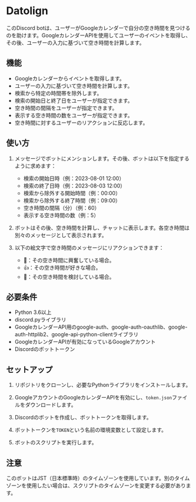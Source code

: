 # Datolign

このDiscord botは、ユーザーがGoogleカレンダーで自分の空き時間を見つけるのを助けます。GoogleカレンダーAPIを使用してユーザーのイベントを取得し、その後、ユーザーの入力に基づいて空き時間を計算します。

## 機能

- Googleカレンダーからイベントを取得します。
- ユーザーの入力に基づいて空き時間を計算します。
- 検索から特定の時間帯を除外します。
- 検索の開始日と終了日をユーザーが指定できます。
- 空き時間の間隔をユーザーが指定できます。
- 表示する空き時間の数をユーザーが指定できます。
- 空き時間に対するユーザーのリアクションに反応します。

## 使い方

1. メッセージでボットにメンションします。その後、ボットは以下を指定するように求めます：
    - 検索の開始日時（例：2023-08-01 12:00）
    - 検索の終了日時（例：2023-08-03 12:00）
    - 検索から除外する開始時間（例：00:00）
    - 検索から除外する終了時間（例：09:00）
    - 空き時間の間隔（分）（例：60）
    - 表示する空き時間の数（例：5）

2. ボットはその後、空き時間を計算し、チャットに表示します。各空き時間は別々のメッセージとして表示されます。

3. 以下の絵文字で空き時間のメッセージにリアクションできます：
    - 🎉：その空き時間に興奮している場合。
    - 👍：その空き時間が好きな場合。
    - 👀：その空き時間を検討している場合。

## 必要条件

- Python 3.6以上
- discord.pyライブラリ
- GoogleカレンダーAPI用のgoogle-auth、google-auth-oauthlib、google-auth-httplib2、google-api-python-clientライブラリ
- GoogleカレンダーAPIが有効になっているGoogleアカウント
- Discordのボットトークン

## セットアップ

1. リポジトリをクローンし、必要なPythonライブラリをインストールします。

2. GoogleアカウントのGoogleカレンダーAPIを有効にし、`token.json`ファイルをダウンロードします。

3. Discordのボットを作成し、ボットトークンを取得します。

4. ボットトークンを`TOKEN`という名前の環境変数として設定します。

5. ボットのスクリプトを実行します。

## 注意

このボットはJST（日本標準時）のタイムゾーンを使用しています。別のタイムゾーンを使用したい場合は、スクリプトのタイムゾーンを変更する必要があります。